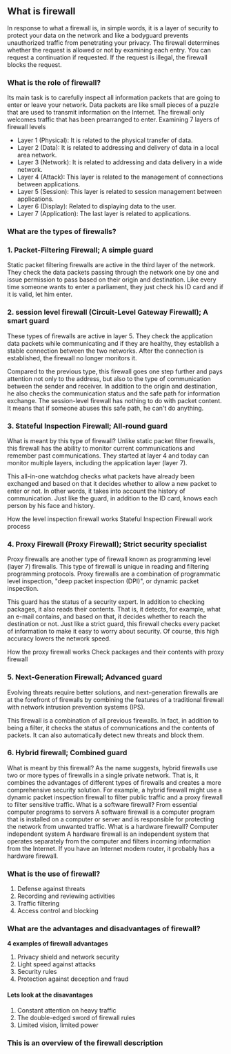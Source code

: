 ## What is firewall
In response to what a firewall is, in simple words, it is a layer of security to protect your data on the network and like a bodyguard prevents unauthorized traffic from penetrating your privacy. The firewall determines whether the request is allowed or not by examining each entry. You can request a continuation if requested. If the request is illegal, the firewall blocks the request.
### What is the role of firewall?
Its main task is to carefully inspect all information packets that are going to enter or leave your network. Data packets are like small pieces of a puzzle that are used to transmit information on the Internet.
The firewall only welcomes traffic that has been prearranged to enter.
Examining 7 layers of firewall levels
* Layer 1 (Physical): It is related to the physical transfer of data.
* Layer 2 (Data): It is related to addressing and delivery of data in a local area network.
* Layer 3 (Network): It is related to addressing and data delivery in a wide network.
* Layer 4 (Attack): This layer is related to the management of connections between applications.
* Layer 5 (Session): This layer is related to session management between applications.
* Layer 6 (Display): Related to displaying data to the user.
* Layer 7 (Application): The last layer is related to applications.
### What are the types of firewalls?
### 1. Packet-Filtering Firewall; A simple guard 
Static packet filtering firewalls are active in the third layer of the network. They check the data packets passing through the network one by one and issue permission to pass based on their origin and destination. Like every time someone wants to enter a parliament, they just check his ID card and if it is valid, let him enter.

### 2. session level firewall (Circuit-Level Gateway Firewall); A smart guard
These types of firewalls are active in layer 5. They check the application data packets while communicating and if they are healthy, they establish a stable connection between the two networks. After the connection is established, the firewall no longer monitors it.

Compared to the previous type, this firewall goes one step further and pays attention not only to the address, but also to the type of communication between the sender and receiver. In addition to the origin and destination, he also checks the communication status and the safe path for information exchange. The session-level firewall has nothing to do with packet content. It means that if someone abuses this safe path, he can't do anything.

### 3. Stateful Inspection Firewall; All-round guard
What is meant by this type of firewall? Unlike static packet filter firewalls, this firewall has the ability to monitor current communications and remember past communications. They started at layer 4 and today can monitor multiple layers, including the application layer (layer 7).

This all-in-one watchdog checks what packets have already been exchanged and based on that it decides whether to allow a new packet to enter or not. In other words, it takes into account the history of communication. Just like the guard, in addition to the ID card, knows each person by his face and history.

How the level inspection firewall works
Stateful Inspection Firewall work process
### 4. Proxy Firewall (Proxy Firewall); Strict security specialist
Proxy firewalls are another type of firewall known as programming level (layer 7) firewalls. This type of firewall is unique in reading and filtering programming protocols. Proxy firewalls are a combination of programmatic level inspection, "deep packet inspection (DPI)", or dynamic packet inspection.

This guard has the status of a security expert. In addition to checking packages, it also reads their contents. That is, it detects, for example, what an e-mail contains, and based on that, it decides whether to reach the destination or not. Just like a strict guard, this firewall checks every packet of information to make it easy to worry about security. Of course, this high accuracy lowers the network speed.

How the proxy firewall works
Check packages and their contents with proxy firewall
### 5. Next-Generation Firewall; Advanced guard
Evolving threats require better solutions, and next-generation firewalls are at the forefront of firewalls by combining the features of a traditional firewall with network intrusion prevention systems (IPS).

This firewall is a combination of all previous firewalls. In fact, in addition to being a filter, it checks the status of communications and the contents of packets. It can also automatically detect new threats and block them.

### 6. Hybrid firewall; Combined guard
What is meant by this firewall? As the name suggests, hybrid firewalls use two or more types of firewalls in a single private network. That is, it combines the advantages of different types of firewalls and creates a more comprehensive security solution.
For example, a hybrid firewall might use a dynamic packet inspection firewall to filter public traffic and a proxy firewall to filter sensitive traffic.
What is a software firewall? From essential computer programs to servers
A software firewall is a computer program that is installed on a computer or server and is responsible for protecting the network from unwanted traffic.
What is a hardware firewall? Computer independent system
A hardware firewall is an independent system that operates separately from the computer and filters incoming information from the Internet. If you have an Internet modem router, it probably has a hardware firewall.
### What is the use of firewall?
1. Defense against threats
2. Recording and reviewing activities 
3. Traffic filtering 
4. Access control and blocking
### What are the advantages and disadvantages of firewall?
**4 examples of firewall advantages**
1. Privacy shield and network security
2. Light speed against attacks
3. Security rules
4. Protection against deception and fraud
#### Lets look at the disavantages
1. Constant attention on heavy traffic
2. The double-edged sword of firewall rules
3. Limited vision, limited power
### This is an overview of the firewall description
